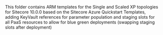 This folder contains ARM templates for the Single and Scaled XP topologies for Sitecore 10.0.0 based on the Sitecore Azure Quickstart Templates, adding KeyVault references for parameter population and staging slots for all PaaS resources to allow for blue green deployments (swapping staging slots after deployment)

